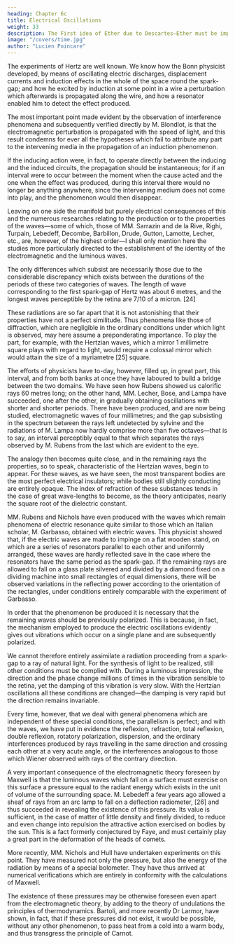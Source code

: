 ```yaml
---
heading: Chapter 6c
title: Electrical Oscillations
weight: 33
description: The First idea of Ether due to Descartes—Ether must be imponderable—Fresnel shows light vibrations to be transverse—Transverse vibrations cannot exist in fluid—Ether must be discontinuous
image: "/covers/time.jpg"
author: "Lucien Poincare"
---
```




<!-- § 4. ELECTRICAL OSCILLATIONS -->

The experiments of Hertz are well known. We know how the Bonn physicist developed, by means of oscillating electric discharges, displacement currents and induction effects in the whole of the space round the spark-gap; and how he excited by induction at some point in a wire a perturbation which afterwards is propagated along the wire, and how a resonator enabled him to detect the effect produced.

The most important point made evident by the observation of interference phenomena and subsequently verified directly by M. Blondlot, is that the electromagnetic perturbation is propagated with the speed of light, and this result condemns for ever all the hypotheses which fail to attribute any part to the intervening media in the propagation of an induction phenomenon.

If the inducing action were, in fact, to operate directly between the inducing and the induced circuits, the propagation should be instantaneous; for if an interval were to occur between the moment when the cause acted and the one when the effect was produced, during this interval there would no longer be anything anywhere, since the intervening medium does not come into play, and the phenomenon would then disappear.

Leaving on one side the manifold but purely electrical consequences of this and the numerous researches relating to the production or to the properties of the waves—some of which, those of MM. Sarrazin and de la Rive, Righi, Turpain, Lebedeff, Decombe, Barbillon, Drude, Gutton, Lamotte, Lecher, etc., are, however, of the highest order—I shall only mention here the studies more particularly directed to the establishment of the identity of the electromagnetic and the luminous waves.

The only differences which subsist are necessarily those due to the considerable discrepancy which exists between the durations of the periods of these two categories of waves. The length of wave corresponding to the first spark-gap of Hertz was about 6 metres, and the longest waves perceptible by the retina are 7/10 of a micron. [24]

These radiations are so far apart that it is not astonishing that their properties have not a perfect similitude. Thus phenomena like those of diffraction, which are negligible in the ordinary conditions under which light is observed, may here assume a preponderating importance. To play the part, for example, with the Hertzian waves, which a mirror 1 millimetre square plays with regard to light, would require a colossal mirror which would attain the size of a myriametre [25] square.

The efforts of physicists have to-day, however, filled up, in great part, this interval, and from both banks at once they have laboured to build a bridge between the two domains. We have seen how Rubens showed us calorific rays 60 metres long; on the other hand, MM. Lecher, Bose, and Lampa have succeeded, one after the other, in gradually obtaining oscillations with shorter and shorter periods. There have been produced, and are now being studied, electromagnetic waves of four millimetres; and the gap subsisting in the spectrum between the rays left undetected by sylvine and the radiations of M. Lampa now hardly comprise more than five octaves—that is to say, an interval perceptibly equal to that which separates the rays observed by M. Rubens from the last which are evident to the eye.

The analogy then becomes quite close, and in the remaining rays the properties, so to speak, characteristic of the Hertzian waves, begin to appear. For these waves, as we have seen, the most transparent bodies are the most perfect electrical insulators; while bodies still slightly conducting are entirely opaque. The index of refraction of these substances tends in the case of great wave-lengths to become, as the theory anticipates, nearly the square root of the dielectric constant.

MM. Rubens and Nichols have even produced with the waves which remain phenomena of electric resonance quite similar to those which an Italian scholar, M. Garbasso, obtained with electric waves. This physicist showed that, if the electric waves are made to impinge on a flat wooden stand, on which are a series of resonators parallel to each other and uniformly arranged, these waves are hardly reflected save in the case where the resonators have the same period as the spark-gap. If the remaining rays are allowed to fall on a glass plate silvered and divided by a diamond fixed on a dividing machine into small rectangles of equal dimensions, there will be observed variations in the reflecting power according to the orientation of the rectangles, under conditions entirely comparable with the experiment of Garbasso.

In order that the phenomenon be produced it is necessary that the remaining waves should be previously polarized. This is because, in fact, the mechanism employed to produce the electric oscillations evidently gives out vibrations which occur on a single plane and are subsequently polarized.

We cannot therefore entirely assimilate a radiation proceeding from a spark-gap to a ray of natural light. For the synthesis of light to be realized, still other conditions must be complied with. During a luminous impression, the direction and the phase change millions of times in the vibration sensible to the retina, yet the damping of this vibration is very slow. With the Hertzian oscillations all these conditions are changed—the damping is very rapid but the direction remains invariable.

Every time, however, that we deal with general phenomena which are independent of these special conditions, the parallelism is perfect; and with the waves, we have put in evidence the reflexion, refraction, total reflexion, double reflexion, rotatory polarization, dispersion, and the ordinary interferences produced by rays travelling in the same direction and crossing each other at a very acute angle, or the interferences analogous to those which Wiener observed with rays of the contrary direction.

A very important consequence of the electromagnetic theory foreseen by Maxwell is that the luminous waves which fall on a surface must exercise on this surface a pressure equal to the radiant energy which exists in the unit of volume of the surrounding space. M. Lebedeff a few years ago allowed a sheaf of rays from an arc lamp to fall on a deflection radiometer, [26] and thus succeeded in revealing the existence of this pressure. Its value is sufficient, in the case of matter of little density and finely divided, to reduce and even change into repulsion the attractive action exercised on bodies by the sun. This is a fact formerly conjectured by Faye, and must certainly play a great part in the deformation of the heads of comets.

More recently, MM. Nichols and Hull have undertaken experiments on this point. They have measured not only the pressure, but also the energy of the radiation by means of a special bolometer. They have thus arrived at numerical verifications which are entirely in conformity with the calculations of Maxwell.

The existence of these pressures may be otherwise foreseen even apart from the electromagnetic theory, by adding to the theory of undulations the principles of thermodynamics. Bartoli, and more recently Dr Larmor, have shown, in fact, that if these pressures did not exist, it would be possible, without any other phenomenon, to pass heat from a cold into a warm body, and thus transgress the principle of Carnot.



